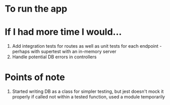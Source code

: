 # To run the app

# If I had more time I would...
1. Add integration tests for routes as well as unit tests for each endpoint - perhaps with supertest with an in-memory server
2. Handle potential DB errors in controllers

# Points of note
1. Started writing DB as a class for simpler testing, but jest doesn't mock it properly if called not within a tested function, used a module temporarily